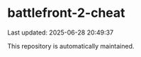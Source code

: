 # battlefront-2-cheat

Last updated: 2025-06-28 20:49:37

This repository is automatically maintained.

